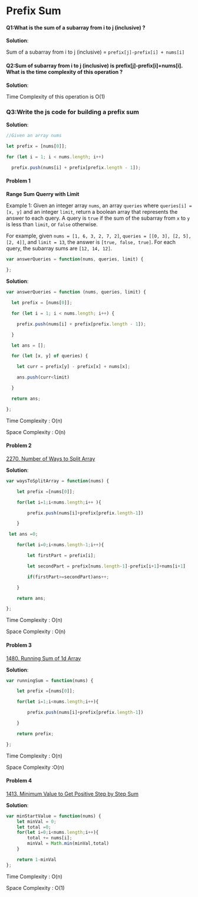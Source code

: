 # Prefix Sum 

#### Q1:What is the sum of a subarray from i to j (inclusive) ? 

**Solution**: 

Sum of a subarray from i to j (inclusive) = `prefix[j]-prefix[i] + nums[i]`

#### Q2:Sum of subarray from i to j (inclusive) is prefix[j]-prefix[i]+nums[i]. What is the time complexity of this operation ? 

**Solution**:

Time Complexity of this operation is O(1)

### Q3:Write the js code for building a prefix sum 

**Solution**:

```js
//Given an array nums

let prefix = [nums[0]];

for (let i = 1; i < nums.length; i++)

  prefix.push(nums[i] + prefix[prefix.length - 1]);
```

#### Problem 1 

**Range Sum Querry with Limit** 

Example 1: Given an integer array `nums`, an array `queries` where `queries[i] = [x, y]` and an integer `limit`, return a boolean array that represents the answer to each query. A query is `true` if the sum of the subarray from `x` to `y` is less than `limit`, or `false` otherwise.

For example, given `nums = [1, 6, 3, 2, 7, 2]`, `queries = [[0, 3], [2, 5], [2, 4]]`, and `limit = 13`, the answer is `[true, false, true]`. For each query, the subarray sums are `[12, 14, 12]`.

```js
var answerQueries = function(nums, queries, limit) {
    
};
```

**Solution**:

```js
var answerQueries = function (nums, queries, limit) {

  let prefix = [nums[0]];

  for (let i = 1; i < nums.length; i++) {

    prefix.push(nums[i] + prefix[prefix.length - 1]);

  }

  let ans = [];

  for (let [x, y] of queries) {

    let curr = prefix[y] - prefix[x] + nums[x];

    ans.push(curr<limit)

  }

  return ans;

};
```

Time Complexity : O(n)

Space Complexity : O(n)

####  Problem 2 

[2270. Number of Ways to Split Array](https://leetcode.com/problems/number-of-ways-to-split-array/)

**Solution**:

```js
var waysToSplitArray = function(nums) {

    let prefix =[nums[0]];

    for(let i=1;i<nums.length;i++ ){

        prefix.push(nums[i]+prefix[prefix.length-1])

    }

 let ans =0;

    for(let i=0;i<nums.length-1;i++){

        let firstPart = prefix[i];

        let secondPart = prefix[nums.length-1]-prefix[i+1]+nums[i+1]

        if(firstPart>=secondPart)ans++;

    }

    return ans;

};
```

Time Complexity : O(n)

Space Complexity : O(n)

#### Problem 3 

[1480. Running Sum of 1d Array](https://leetcode.com/problems/running-sum-of-1d-array/)

**Solution**:

```js
var runningSum = function(nums) {

    let prefix =[nums[0]];

    for(let i=1;i<nums.length;i++){

        prefix.push(nums[i]+prefix[prefix.length-1])

    }

    return prefix;

};
```

Time Complexity : O(n)

Space Complexity :O(n)

#### Problem 4 

[1413. Minimum Value to Get Positive Step by Step Sum](https://leetcode.com/problems/minimum-value-to-get-positive-step-by-step-sum/) 

**Solution**:

```javascript
var minStartValue = function(nums) {
    let minVal = 0;
    let total =0;
    for(let i=0;i<nums.length;i++){
        total += nums[i];
        minVal = Math.min(minVal,total)
    }

    return 1-minVal
};
```

Time Complexity : O(n)

Space Complexity : O(1)